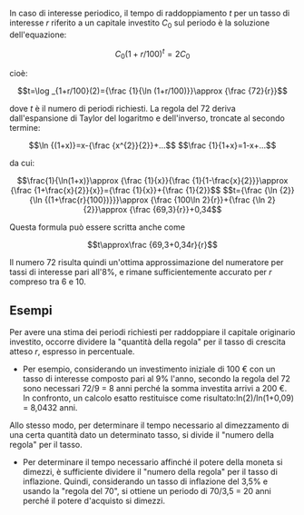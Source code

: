 In caso di interesse periodico, il tempo di raddoppiamento $t$ per un tasso di interesse $r$ riferito a un capitale investito $C_0$ sul periodo è la soluzione dell'equazione:

<p align="center">

$$C_0(1+r/100)^{t}=2C_0$$

</p>

cioè:

<p align="center">
$$t=\log _{1+r/100}(2)={\frac {1}{\ln (1+r/100)}}\approx {\frac {72}{r}}$$
</p>

dove _t_ è il numero di periodi richiesti.
La regola del 72 deriva dall'espansione di Taylor del logaritmo e dell'inverso, troncate al secondo termine:
<p align="center">
$$\ln {(1+x)}=x-{\frac {x^{2}}{2}}+...$$
$$\frac {1}{1+x}=1-x+...$$
</p>
da cui:
<p align="center">
$$\frac{1}{\ln(1+x)}\approx {\frac {1}{x}}{\frac {1}{1-\frac{x}{2}}}\approx {\frac {1+\frac{x}{2}}{x}}={\frac {1}{x}}+{\frac {1}{2}}$$
$$t={\frac {\ln {2}}{\ln {(1+\frac{r}{100})}}}\approx {\frac {100\ln 2}{r}}+{\frac {\ln 2}{2}}\approx {\frac {69,3}{r}}+0,34$$
</p>
Questa formula può essere scritta anche come
<p align="center">
$$t\approx\frac {69,3+0,34r}{r}$$
</p>

Il numero 72 risulta quindi un'ottima approssimazione del numeratore per tassi di interesse pari all'8%, e rimane sufficientemente accurato per _r_ compreso tra 6 e 10.

## Esempi
Per avere una stima dei periodi richiesti per raddoppiare il capitale originario investito, occorre dividere la "quantità della regola" per il tasso di crescita atteso $r$, espresso in percentuale.

- Per esempio, considerando un investimento iniziale di 100 € con un tasso di interesse composto pari al 9% l'anno, secondo la regola del 72 sono necessari 72/9 = 8 anni perché la somma investita arrivi a 200 €. In confronto, un calcolo esatto restituisce come risultato:ln(2)/ln(1+0,09) = 8,0432 anni.  

Allo stesso modo, per determinare il tempo necessario al dimezzamento di una certa quantità dato un determinato tasso, si divide il "numero della regola" per il tasso.
- Per determinare il tempo necessario affinché il potere della moneta si dimezzi, è sufficiente dividere il "numero della regola" per il tasso di inflazione. Quindi, considerando un tasso di inflazione del 3,5% e usando la "regola del 70", si ottiene un periodo di 70/3,5 = 20 anni perché il potere d'acquisto si dimezzi.
